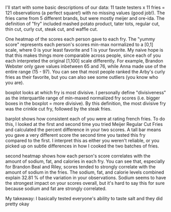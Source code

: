 I'll start with some basic descriptions of our data: 11 taste testers x 11 fries = 121 observations (a perfect square!) with no missing values (good job!). The fries came from 5 different brands, but were mostly meijer and ore-ida. The definition of "fry" included mashed potato product, tater tots, regular cut, thin cut, curly cut, steak cut, and waffle cut. 

One heatmap of the scores each person gave to each fry. The "yummy score" represents each person's scores min-max normalized to a [0,1] scale, where 0 is your least favorite and 1 is your favorite. My naive hope is that this makes things more comparable across people, since each of you each interpreted the original [1,100] scale differently. For example, Brandon Webster only gave values inbetween 65 and 76, while Anna made use of the entire range (15 - 97). You can see that most people ranked the Arby's curly fries as their favorite, but you can also see some outliers (you know who you are).

boxplot looks at which fry is most divisive. I personally define "divisiveness" as the interquartile range of min-maxed normalized fry scores (i.e. bigger boxes in the boxplot = more divisive). By this definition, the most divisive fry was the crinkle cut fry, followed by the steak fries. 

barplot shows how consistent each of you were at rating french fries. To do this, I looked at the first and second time you tried Meijer Regular Cut Fries and calculated the percent difference in your two scores. A tall bar means you gave a very different score the second time you tasted this fry compared to the first. I interpret this as either you weren't reliable, or you picked up on subtle differences in how I cooked the two batches of fries.

second heatmap shows how each person's score correlates with the amount of sodium, fat, and calories in each fry. You can see that, especially for Brandon Beal and Riley, scores tended to strongly correlate with the amount of sodium in the fries. The sodium, fat, and calorie levels combined explain 32.81 % of the variation in your observations. Sodium seems to have the strongest impact on your scores overall, but it's hard to say this for sure because sodium and fat are strongly correlated.

My takeaway: I basically tested everyone's ability to taste salt and they did pretty okay